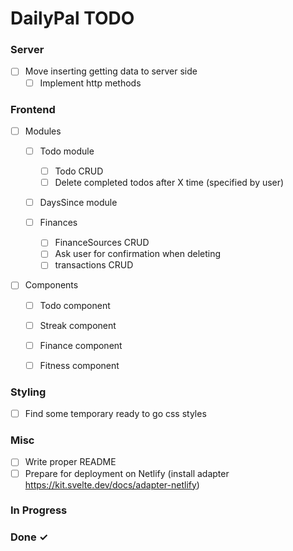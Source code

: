 # DailyPal TODO

### Server

- [ ] Move inserting getting data to server side  
  - [ ] Implement http methods  

### Frontend

- [ ] Modules  

  - [ ] Todo module
    - [ ] Todo CRUD  
    - [ ] Delete completed todos after X time (specified by user)

  - [ ] DaysSince module

  - [ ] Finances  
    - [ ] FinanceSources CRUD
    - [ ] Ask user for confirmation when deleting
    - [ ] transactions CRUD

- [ ] Components  
  - [ ] Todo component  
  - [ ] Streak component  
  - [ ] Finance component  
  - [ ] Fitness component  
    

### Styling

- [ ] Find some temporary ready to go css styles

### Misc

- [ ] Write proper README
- [ ] Prepare for deployment on Netlify (install adapter https://kit.svelte.dev/docs/adapter-netlify)

### In Progress



### Done ✓
